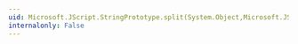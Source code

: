```yaml
---
uid: Microsoft.JScript.StringPrototype.split(System.Object,Microsoft.JScript.Vsa.VsaEngine,System.Object,System.Object)
internalonly: False
---
```

